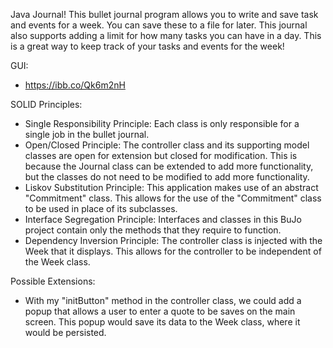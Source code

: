 Java Journal!
This bullet journal program allows you to write and save task and events for a week.
You can save these to a file for later. This journal also supports adding a limit for how many
tasks you can have in a day. This is a great way to keep track of your tasks and events for the week!

GUI:

- https://ibb.co/Qk6m2nH

SOLID Principles:

- Single Responsibility Principle: Each class is only responsible for a single job in the bullet
  journal.
- Open/Closed Principle: The controller class and its supporting model classes are open for
  extension but closed for modification. This is because the Journal class can be extended to
  add more functionality, but the classes do not need to be modified to add more functionality.
- Liskov Substitution Principle: This application makes use of an abstract "Commitment" class.
  This allows for the use of the "Commitment" class to be used in place of its subclasses.
- Interface Segregation Principle: Interfaces and classes in this BuJo project contain only the methods
  that they require to function.
- Dependency Inversion Principle: The controller class is injected with the Week that it displays.
  This allows for the controller to be independent of the Week class.

Possible Extensions:

- With my "initButton" method in the controller class, we could add a popup that allows a user to
  enter a quote to be saves on the main screen. This popup would save its data to the Week class,
  where it would be persisted.
